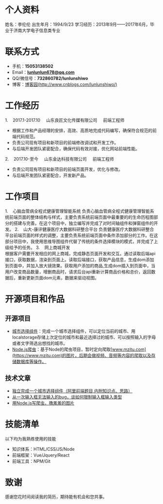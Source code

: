 # 个人资料
姓名：李伦伦
出生年月：1994/9/23
学习经历：2013年9月——2017年6月，毕业于济南大学电子信息类专业
# 联系方式
- 手机：**15053138502**
- Email：**lunlunlun678@qq.com**
- QQ/微信号：**732860782/lunlunshiwo**
- 博客：[博客园(http://www.cnblogs.com/lunlunshiwo/)](http://www.cnblogs.com/lunlunshiwo/)
# 工作经历
1.&nbsp;&nbsp;&nbsp;&nbsp;2017.1-2017.10&nbsp;&nbsp;&nbsp;&nbsp;  山东良匠文化传媒有限公司 &nbsp;&nbsp;&nbsp;&nbsp;前端工程师
- 根据工作和产品经理的安排，高效、高质地完成代码编写，确保符合规范的前端代码规范。
- 负责公司现有项目和新项目的前端修改调试和开发工作。
- 与后端开发团队紧密配合，确保代码有效对接，优化网站前端性能。

2.&nbsp;&nbsp;&nbsp;&nbsp;2017.10-至今&nbsp;&nbsp;&nbsp;&nbsp;  山东金达科技有限公司 &nbsp;&nbsp;&nbsp;&nbsp;前端工程师
- 负责公司现有项目和新项目的前端页面开发，优化与修改。
- 与后端开发团队紧密配合，开发新产品。
# 工作项目
1.&nbsp;&nbsp;&nbsp;&nbsp;心脑血管病全程式健康管理智能系统
负责心脑血管病全程式健康管理智能系统前端页面的整体结构与样式，主要负责系统前端页面中最重要的的生命历程图部分的搭建与完善。在这个项目中，独立编写并完成了对时间轴组件和弹窗组件的开发。
2.&nbsp;&nbsp;&nbsp;&nbsp;山大-康评健康医疗大数据科研整合平台
负责健康医疗大数据科研整合平台前端页面的样式的调整，主要负责系统前端页面中条件添加部分的工作。在这部分项目中，我使用思维导图组件代替了传统的条件选择模块的模式，并完成了上级给予的任务。
3.&nbsp;&nbsp;&nbsp;&nbsp;网上商城开发   
根据客户需要开发相应的网上商城，完成静态页面开发和交互。通过读取后端api接口，获取数据，渲染到页面上。读取后端接口，获取产品信息，生成dom添加到页面中，并加入放大镜效果。获取用户添加的商品,生成dom插入到页面中，当用户改变商品数量，增删商品时，请求后台api重新计算商品价格和总价，返回数据后，重新更新页面dom元素，数据来驱动视图。
# 开源项目和作品
## 开源项目
  - [城市选择组件](https://github.com/lunlunshiwo/ChooseCity)：完成一个城市选择组件，可以定位当前的城市、用localstorage存储上次定位的城市和最近选择过的城市、可以按照输入的字母或者文字筛选出想找的城市。
  - [Node.js爬虫](https://github.com/lunlunshiwo/NodeJs-crawler)：基于Node的爬虫项目，暂时定向爬取[www.mzitu.com](https://www.mzitu.com)的图片，后期会做视频、音频等内容的爬取以及存储数据库等操作。

## 技术文章
- [独立完成一个城市选择组件（阿里前端题目,内附知识点、思路）](http://www.cnblogs.com/lunlunshiwo/p/8655514.html)
- [从一次输入框无法输入的bug，谈如何限制输入框输入类型](http://www.cnblogs.com/lunlunshiwo/p/8705856.html)
- [用Node.js写爬虫，撸羞羞的图片](http://www.cnblogs.com/lunlunshiwo/p/8597812.html)
# 技能清单
以下均为我熟练使用的技能
- 知识体系：HTML/CSS/JS/Node
- 前端框架：Vue/Jquery/React
- 前端工具：NPM/Git
# 致谢
感谢您花时间阅读我的简历，期待能有机会和您共事。
